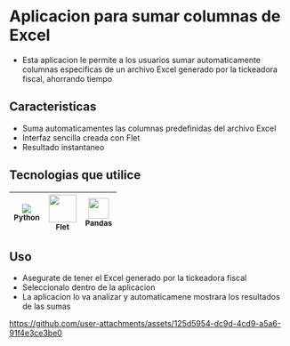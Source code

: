 # Aplicacion para sumar columnas de Excel
- Esta aplicacion le permite a los usuarios sumar automaticamente columnas especificas de un archivo Excel generado por la tickeadora fiscal, ahorrando tiempo

## Caracteristicas
- Suma automaticamentes las columnas predefinidas del archivo Excel
- Interfaz sencilla creada con Flet
- Resultado instantaneo

## Tecnologias que utilice
| <img src="https://skillicons.dev/icons?i=python" /><br><sub>Python</sub> | <img src="https://gallery.flet.dev/icons-browser/icons/loading-animation.png" width=50 heigth=30 /><br><sub>Flet</sub> | <img src="https://github.com/marwin1991/profile-technology-icons/assets/76012086/24b02d77-2f28-43c7-b5d6-e15e3395851b" width=37 heigth=30/><br><sub>Pandas</sub>
| :---: | :---: | :---: |

## Uso
- Asegurate de tener el Excel generado por la tickeadora fiscal
- Seleccionalo dentro de la aplicacion
- La aplicacion lo va analizar y automaticamene mostrara los resultados de las sumas


https://github.com/user-attachments/assets/125d5954-dc9d-4cd9-a5a6-91f4e3ce3be0

